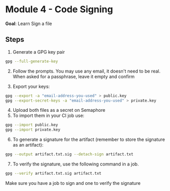 # Module 4 - Code Signing

**Goal**: Learn Sign a file

## Steps

1. Generate a GPG key pair

  ```bash
  gpg --full-generate-key
  ```

2. Follow the prompts. You may use any email, it doesn't need to be real. When asked for a passphrase, leave it empty and confirm

3. Export your keys:

```bash
gpg --export -a "email-address-you-used" > public.key
gpg --export-secret-keys -a "email-address-you-used" > private.key
```

4. Upload both files as a secret on Semaphore
5. To import them in your CI job use:

  ```bash
  gpg --import public.key
  gpg --import private.key
  ```

6. To generate a signature for the artifact (remember to store the signature as an artifact):

  ```bash
  gpg --output artifact.txt.sig --detach-sign artifact.txt
  ```

7. To verify the signature, use the following command in a job.

  ```bash
  gpg --verify artifact.txt.sig artifact.txt
  ```

Make sure you have a job to sign and one to verify the signature
